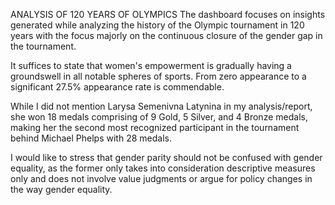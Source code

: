 ANALYSIS OF 120 YEARS OF OLYMPICS
The dashboard focuses on insights generated while analyzing the history of the Olympic tournament in 120 years with the focus majorly on the continuous closure of the gender gap in the tournament.

It suffices to state that women's empowerment is gradually having a groundswell in all notable spheres of sports. From zero appearance to a significant 27.5% appearance rate is commendable.

While I did not mention Larysa Semenivna Latynina in my analysis/report, she won 18 medals comprising of 9 Gold, 5 Silver, and 4 Bronze medals, making her the second most recognized participant in the tournament behind Michael Phelps with 28 medals.

I would like to stress that gender parity should not be confused with gender equality, as the former only takes into consideration descriptive measures only and does not involve value judgments or argue for policy changes in the way gender equality.
